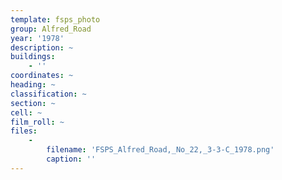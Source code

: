 ```yaml
---
template: fsps_photo
group: Alfred_Road
year: '1978'
description: ~
buildings:
    - ''
coordinates: ~
heading: ~
classification: ~
section: ~
cell: ~
film_roll: ~
files:
    -
        filename: 'FSPS_Alfred_Road,_No_22,_3-3-C_1978.png'
        caption: ''
---
```


